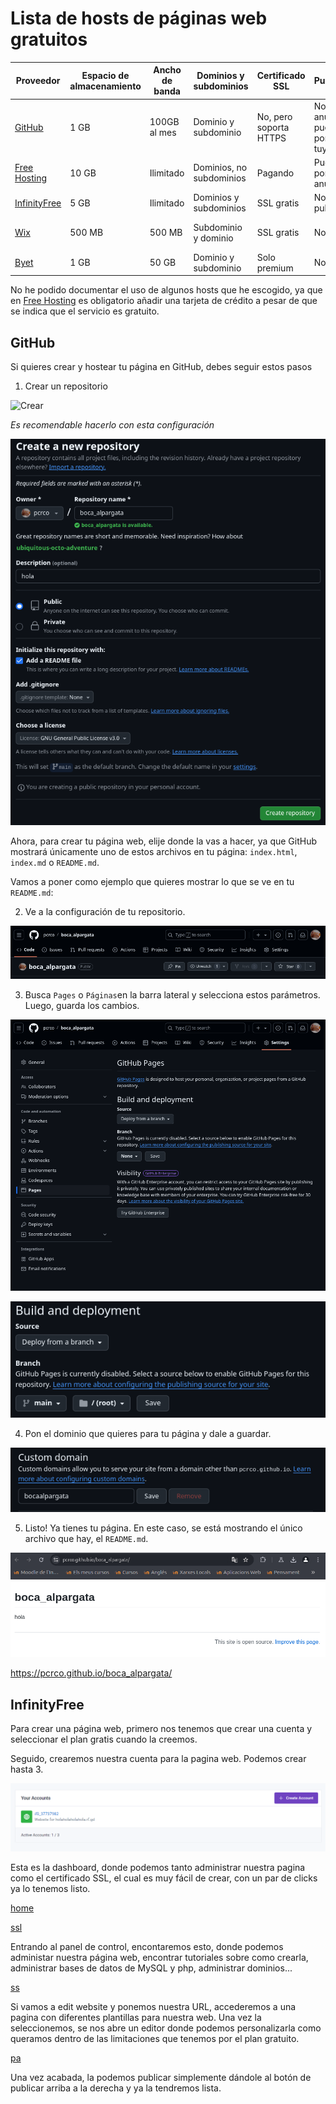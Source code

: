 # Lista de hosts de páginas web gratuitos


| Proveedor      | Espacio de almacenamiento | Ancho de banda | Dominios y subdominios | Certificado SSL | Publicidad | Otras características |
|----------------|------------------------|----------------|-----------------------|----------------|------------|--------------------------------|
| [GitHub](https://github.com/) | 1 GB | 100GB al mes | Dominio y subdominio | No, pero soporta HTTPS | No incluye anuncios y puedes poner los tuyos. | Soporte para WordPress. |
| [Free Hosting](https://www.freehosting.com/) | 10 GB | Ilimitado | Dominios, no subdominios | Pagando | Puedes poner anuncios | Compatible con MySQL |
| [InfinityFree](https://www.infinityfree.com/) | 5 GB | Ilimitado | Dominios y subdominios | SSL gratis | No ponen publicidad | Compatible con MySQL |
| [Wix](https://es.wix.com/) | 500 MB | 500 MB | Subdominio y dominio | SSL gratis | No | No tiene soporte para WordPress |
| [Byet](https://byet.host/) | 1 GB | 50 GB | Dominio y subdominio | Solo premium | No | Compatible con MySQL |

No he podido documentar el uso de algunos hosts que he escogido, ya que en [Free Hosting](https://www.freehosting.com/) es obligatorio añadir una tarjeta de crédito a pesar de que se indica que el servicio es gratuito.

## GitHub

Si quieres crear y hostear tu página en GitHub, debes seguir estos pasos

1. Crear un repositorio

![Crear](https://docs.github.com/assets/cb-29762/mw-1440/images/help/repository/repo-create-global-nav-update.webp)

*Es recomendable hacerlo con esta configuración*

![Foto](CrearRepoFoto.png)

Ahora, para crear tu página web, elije donde la vas a hacer, ya que GitHub mostrará únicamente uno de estos archivos en tu página: `index.html`, `index.md` o `README.md`.

Vamos a poner como ejemplo que quieres mostrar lo que se ve en tu `README.md`:

2. Ve a la configuración de tu repositorio.

![foto](elpepe.png)

3. Busca `Pages` o `Páginas`en la barra lateral y selecciona estos parámetros. Luego, guarda los cambios.

![repo](configrepo.png)

![vpon](configuracionnn.png)

4. Pon el dominio que quieres para tu página y dale a guardar.

![domnin](elsenordominio.png)

5. Listo! Ya tienes tu página. En este caso, se está mostrando el único archivo que hay, el `README.md`.

![pagina](milibrolunadepluton.png)

https://pcrco.github.io/boca_alpargata/

## InfinityFree

Para crear una página web, primero nos tenemos que crear una cuenta y seleccionar el plan gratis cuando la creemos.

Seguido, crearemos nuestra cuenta para la pagina web. Podemos crear hasta 3.

![hos](infinityfreehost.png)

Esta es la dashboard, donde podemos tanto administrar nuestra pagina como el certificado SSL, el cual es muy fácil de crear, con un par de clicks ya lo tenemos listo.

[home](home.png)

[ssl](sslcert.png)

Entrando al panel de control, encontaremos esto, donde podemos administar nuestra página web, encontrar tutoriales sobre como crearla, administrar bases de datos de MySQL y php, administrar dominios...

[ss](pannel.png)

Si vamos a edit website y ponemos nuestra URL, accederemos a una pagina con diferentes plantillas para nuestra web. Una vez la seleccionemos, se nos abre un editor donde podemos personalizarla como queramos dentro de las limitaciones que tenemos por el plan gratuito.

[pa](papaya.png)

Una vez acabada, la podemos publicar simplemente dándole al botón de publicar arriba a la derecha y ya la tendremos lista.

